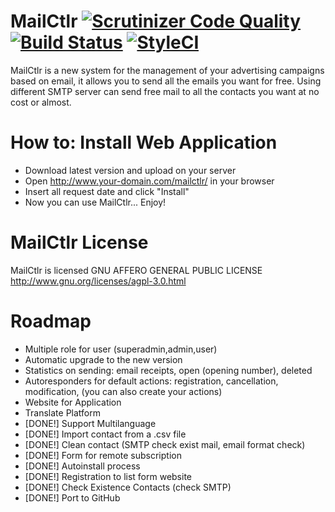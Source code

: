 # MailCtlr [![Scrutinizer Code Quality](https://scrutinizer-ci.com/g/ctlr/MailCtlr/badges/quality-score.png?b=master)](https://scrutinizer-ci.com/g/ctlr/MailCtlr/?branch=master) [![Build Status](https://scrutinizer-ci.com/g/ctlr/MailCtlr/badges/build.png?b=master)](https://scrutinizer-ci.com/g/ctlr/MailCtlr/build-status/master) [![StyleCI](https://styleci.io/repos/44605780/shield)](https://styleci.io/repos/44605780) 

MailCtlr is a new system for the management of your advertising campaigns based on email, it allows you to send all the emails you want for free. 
Using different SMTP server can send free mail to all the contacts you want at no cost or almost.

# How to: Install Web Application

* Download latest version and upload on your server
* Open http://www.your-domain.com/mailctlr/ in your browser
* Insert all request date and click "Install" 
* Now you can use MailCtlr... Enjoy!

# MailCtlr License 
MailCtlr is licensed GNU AFFERO GENERAL PUBLIC LICENSE http://www.gnu.org/licenses/agpl-3.0.html 

# Roadmap
 
 - Multiple role for user (superadmin,admin,user)
 - Automatic upgrade to the new version
 - Statistics on sending: email receipts, open (opening number), deleted
 - Autoresponders for default actions: registration, cancellation, modification, (you can also create your actions)
 - Website for Application
 - Translate Platform
 - [DONE!] Support Multilanguage
 - [DONE!] Import contact from a .csv file 
 - [DONE!] Clean contact (SMTP check exist mail, email format check)
 - [DONE!] Form for remote subscription
 - [DONE!] Autoinstall process
 - [DONE!] Registration to list form website 
 - [DONE!] Check Existence Contacts (check SMTP)
 - [DONE!] Port to GitHub